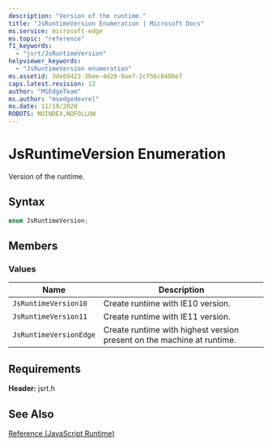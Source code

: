 ```yaml
---
description: "Version of the runtime."
title: "JsRuntimeVersion Enumeration | Microsoft Docs"
ms.service: microsoft-edge
ms.topic: "reference"
f1_keywords: 
  - "jsrt/JsRuntimeVersion"
helpviewer_keywords: 
  - "JsRuntimeVersion enumeration"
ms.assetid: 3de69423-3bee-4d20-8ae7-2cf56c848be7
caps.latest.revision: 12
author: "MSEdgeTeam"
ms.author: "msedgedevrel"
ms.date: 11/19/2020
ROBOTS: NOINDEX,NOFOLLOW
---
```

# JsRuntimeVersion Enumeration

Version of the runtime.  
  
## Syntax  
  
```cpp  
enum JsRuntimeVersion;  
```  
  
## Members  
  
### Values  
  
|Name|Description|  
|----------|-----------------|  
|`JsRuntimeVersion10`|Create runtime with IE10 version.|  
|`JsRuntimeVersion11`|Create runtime with IE11 version.|  
|`JsRuntimeVersionEdge`|Create runtime with highest version present on the machine at runtime.|  
  
## Requirements  
 **Header:** jsrt.h  
  
## See Also  
 [Reference (JavaScript Runtime)](../chakra-hosting/reference-javascript-runtime.md)
